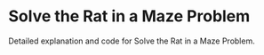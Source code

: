 # Solve the Rat in a Maze Problem

Detailed explanation and code for Solve the Rat in a Maze Problem.